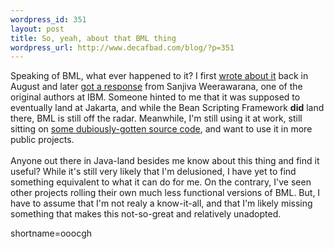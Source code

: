 ```yaml
--- 
wordpress_id: 351
layout: post
title: So, yeah, about that BML thing
wordpress_url: http://www.decafbad.com/blog/?p=351
---
```

Speaking of BML, what ever happened to it?  I first <a href="http://www.decafbad.com/news_archives/000232.phtml#000232" target="_top">wrote about it</a> back in August and later <a href="http://www.decafbad.com/news_archives/000234.phtml#000234" target="_top">got a response</a> from Sanjiva Weerawarana, one of the original authors at IBM.  Someone hinted to me that it was supposed to eventually land at Jakarta, and while the Bean Scripting Framework <strong>did</strong> land there, BML is still off the radar.  Meanwhile, I'm still using it at work, still sitting on <a href="http://www.decafbad.com/news_archives/000233.phtml#000233" target="_top">some dubiously-gotten source code</a>, and want to use it in more public projects.
<br /><br />
Anyone out there in Java-land besides me know about this thing and find it useful?  While it's still very likely that I'm delusioned, I have yet to find something equivalent to what it can do for me.  On the contrary, I've seen other projects rolling their own much less functional versions of BML.  But, I have to assume that I'm not realy a know-it-all, and that I'm likely missing something that makes this not-so-great and relatively unadopted.
<!--more-->
shortname=ooocgh
